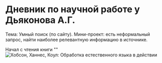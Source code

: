 # Дневник по научной работе у Дьяконова А.Г.

Тема: Умный поиск (по сайту). Мини-проект: есть неформальный запрос, найти наиболее релевантную информацию в источнике.

Начал с чтения книги ""
![Хобсон, Ханнес, Коул: Обработка естественного языка в действии](https://github.com/Alexey-Borisov/3_course_diary/tree/main/source/nlp_book.jpg)
